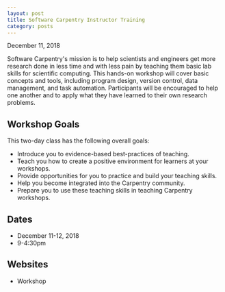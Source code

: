 ```yaml
---
layout: post
title: Software Carpentry Instructor Training
category: posts
---
```

December 11, 2018

Software Carpentry's mission is to help scientists and engineers get more research done in less time and with less pain by teaching them basic lab skills for scientific computing. This hands-on workshop will cover basic concepts and tools, including program design, version control, data management, and task automation. Participants will be encouraged to help one another and to apply what they have learned to their own research problems.

## Workshop Goals

This two-day class has the following overall goals:

* Introduce you to evidence-based best-practices of teaching.
* Teach you how to create a positive environment for learners at your workshops.
* Provide opportunities for you to practice and build your teaching skills.
* Help you become integrated into the Carpentry community.
* Prepare you to use these teaching skills in teaching Carpentry workshops.


## Dates

* December 11-12, 2018
* 9-4:30pm

## Websites

* Workshop
